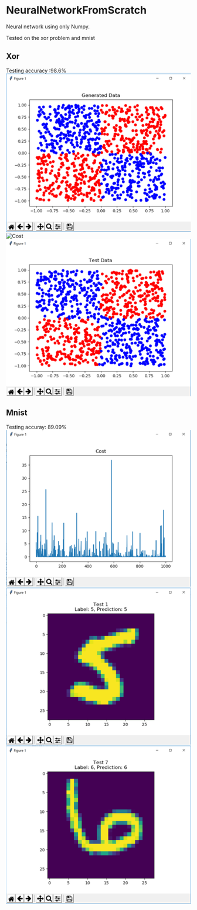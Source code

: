 # NeuralNetworkFromScratch

Neural network using only Numpy.

Tested on the xor problem and mnist 

## Xor
Testing accuracy :98.6%
![Data](https://github.com/ThierryJudge/NeuralNetworkFromScratch/blob/master/Screenshots/xor_data.PNG)
![Cost](https://github.com/ThierryJudge/NeuralNetworkFromScratch/blob/master/Screenshots/xor_cost.PNG)
![Test](https://github.com/ThierryJudge/NeuralNetworkFromScratch/blob/master/Screenshots/xor_test.PNG)

## Mnist
Testing accuray: 89.09%
![Example 1](https://github.com/ThierryJudge/NeuralNetworkFromScratch/blob/master/Screenshots/cost_mnist.PNG)
![Example 1](https://github.com/ThierryJudge/NeuralNetworkFromScratch/blob/master/Screenshots/mnist_test1.PNG)
![Example 1](https://github.com/ThierryJudge/NeuralNetworkFromScratch/blob/master/Screenshots/minst_test2.PNG)
